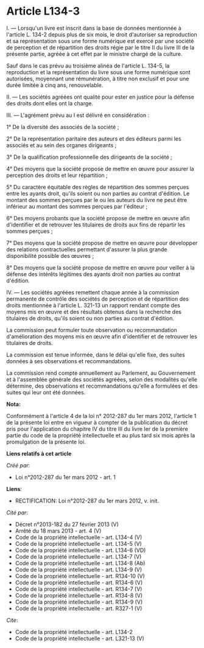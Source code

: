 # Article L134-3

I. ― Lorsqu'un livre est inscrit dans la base de données mentionnée à l'article L. 134-2 depuis plus de six mois, le droit
d'autoriser sa reproduction et sa représentation sous une forme numérique est exercé par une société de perception et de
répartition des droits régie par le titre II du livre III de la présente partie, agréée à cet effet par le ministre chargé de
la culture. 

Sauf dans le cas prévu au troisième alinéa de l'article L. 134-5, la reproduction et la représentation du livre sous une
forme numérique sont autorisées, moyennant une rémunération, à titre non exclusif et pour une durée limitée à cinq ans,
renouvelable. 

II. ― Les sociétés agréées ont qualité pour ester en justice pour la défense des droits dont elles ont la charge. 

III. ― L'agrément prévu au I est délivré en considération : 

1° De la diversité des associés de la société ; 

2° De la représentation paritaire des auteurs et des éditeurs parmi les associés et au sein des organes dirigeants ; 

3° De la qualification professionnelle des dirigeants de la société ; 

4° Des moyens que la société propose de mettre en œuvre pour assurer la perception des droits et leur répartition ; 

5° Du caractère équitable des règles de répartition des sommes perçues entre les ayants droit, qu'ils soient ou non parties
au contrat d'édition. Le montant des sommes perçues par le ou les auteurs du livre ne peut être inférieur au montant des
sommes perçues par l'éditeur ; 

6° Des moyens probants que la société propose de mettre en œuvre afin d'identifier et de retrouver les titulaires de droits
aux fins de répartir les sommes perçues ; 

7° Des moyens que la société propose de mettre en œuvre pour développer des relations contractuelles permettant d'assurer la
plus grande disponibilité possible des œuvres ; 

8° Des moyens que la société propose de mettre en œuvre pour veiller à la défense des intérêts légitimes des ayants droit non
parties au contrat d'édition. 

IV. ― Les sociétés agréées remettent chaque année à la commission permanente de contrôle des sociétés de perception et de
répartition des droits mentionnée à l'article L. 321-13 un rapport rendant compte des moyens mis en œuvre et des résultats
obtenus dans la recherche des titulaires de droits, qu'ils soient ou non parties au contrat d'édition. 

La commission peut formuler toute observation ou recommandation d'amélioration des moyens mis en œuvre afin d'identifier et
de retrouver les titulaires de droits. 

La commission est tenue informée, dans le délai qu'elle fixe, des suites données à ses observations et recommandations. 

La commission rend compte annuellement au Parlement, au Gouvernement et à l'assemblée générale des sociétés agréées, selon
des modalités qu'elle détermine, des observations et recommandations qu'elle a formulées et des suites qui leur ont été
données.

**Nota:**

Conformément à l'article 4 de la loi n° 2012-287 du 1er mars 2012, l'article 1 de la présente loi entre en vigueur à compter
de la publication du décret pris pour l'application du chapitre IV du titre III du livre Ier de la première partie du code de
la propriété intellectuelle et au plus tard six mois après la promulgation de la présente loi.

**Liens relatifs à cet article**

_Créé par_:

  - Loi n°2012-287 du 1er mars 2012 - art. 1

**Liens**:

  - RECTIFICATION: Loi n°2012-287 du 1er mars 2012, v. init.

_Cité par_:

  - Décret n°2013-182 du 27 février 2013 (V)
  - Arrêté du 18 mars 2013 - art. 4 (V)
  - Code de la propriété intellectuelle - art. L134-4 (V)
  - Code de la propriété intellectuelle - art. L134-5 (V)
  - Code de la propriété intellectuelle - art. L134-6 (VD)
  - Code de la propriété intellectuelle - art. L134-7 (V)
  - Code de la propriété intellectuelle - art. L134-8 (Ab)
  - Code de la propriété intellectuelle - art. L134-9 (V)
  - Code de la propriété intellectuelle - art. R134-10 (V)
  - Code de la propriété intellectuelle - art. R134-6 (V)
  - Code de la propriété intellectuelle - art. R134-7 (V)
  - Code de la propriété intellectuelle - art. R134-8 (V)
  - Code de la propriété intellectuelle - art. R134-9 (V)
  - Code de la propriété intellectuelle - art. R327-1 (V)

_Cite_:

  - Code de la propriété intellectuelle - art. L134-2
  - Code de la propriété intellectuelle - art. L321-13 (V)
